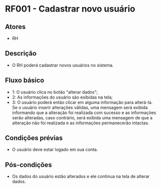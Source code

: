 # RF001 - Cadastrar novo usuário
## Atores
- RH
## Descrição
- O RH poderá cadastrar novos usuários no sistema.
## Fluxo básico   
- 1: O usuário clica no botão "alterar dados";
- 2: As informações do usuário são exibidas na tela;
- 3: O usuário poderá então clicar em alguma informação para alterá-la. Se o usuário inserir alterações válidas, uma mensagem será exibida informando que a alteração foi realizada com sucesso e as informações serão alteradas, caso contrário, será exibida uma mensagem de que a alteração não foi realizada e as informações permanecerão intactas.
## Condições prévias
- O usuário deve estar logado em sua conta.
## Pós-condições
- Os dados do usuário estão alterados e ele continua na tela de alterar dados.
